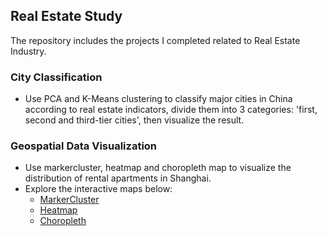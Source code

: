 ## Real Estate Study

The repository includes the projects I completed related to Real Estate Industry.


### City Classification
* Use PCA and K-Means clustering to classify major cities in China according to real estate indicators, divide them into 3 categories: 'first, second and third-tier cities', then visualize the result. 

### Geospatial Data Visualization
* Use markercluster, heatmap and choropleth map to visualize the distribution of rental apartments in Shanghai.
* Explore the interactive maps below:
  * [MarkerCluster](https://casey0808.github.io/real_estate_study/geospatial_data_visualization/rental_apt.html)
  * [Heatmap](https://casey0808.github.io/real_estate_study/geospatial_data_visualization/rental_apt_heatmap.html)
  * [Choropleth](https://casey0808.github.io/real_estate_study/geospatial_data_visualization/rental_apt_choropleth.html)



